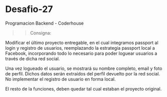 # Desafio-27
Programacion Backend - Coderhouse

>> Consigna: 

Modificar el último proyecto entregable, en el cual integramos passport al login y registro de usuarios, reemplazando la estrategia passport local a Facebook, incorporando todo lo necesario para poder loguear usuarios a través de dicha red social.

Una vez logueado el usuario, se mostrará su nombre completo, email y foto de perfil. Dichos datos serán extraídos del perfil devuelto por la red social.
No implementar el registro de usuario en forma local.

El resto de la funciones, deben quedar tal cual estaban el proyecto original.
